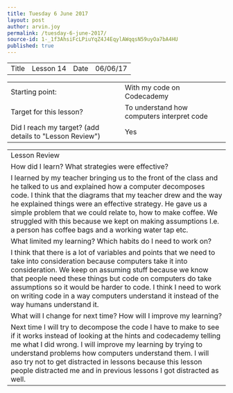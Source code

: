 ```yaml
---
title: Tuesday 6 June 2017
layout: post
author: arvin.joy
permalink: /tuesday-6-june-2017/
source-id: 1-_1f3AhsiFcLPiuYqZ4J4EqylAWqqsN59uyOa7bA4HU
published: true
---
```

<table>
  <tr>
    <td>Title</td>
    <td>Lesson 14</td>
    <td>Date</td>
    <td>06/06/17</td>
  </tr>
</table>


<table>
  <tr>
    <td>Starting point:</td>
    <td>With my code on Codecademy </td>
  </tr>
  <tr>
    <td>Target for this lesson?</td>
    <td>To understand how computers interpret code</td>
  </tr>
  <tr>
    <td>Did I reach my target? 
(add details to "Lesson Review")</td>
    <td> Yes</td>
  </tr>
</table>


<table>
  <tr>
    <td>Lesson Review</td>
  </tr>
  <tr>
    <td>How did I learn? What strategies were effective? </td>
  </tr>
  <tr>
    <td>I learned by my teacher bringing us to the front of the class and he talked to us and explained how a computer decomposes code. I think that the diagrams that my teacher drew and the way he explained things were an effective strategy. He gave us a simple problem that we could relate to, how to make coffee. We struggled with this because we kept on making assumptions I.e. a person has coffee bags and a working water tap etc.</td>
  </tr>
  <tr>
    <td>What limited my learning? Which habits do I need to work on? </td>
  </tr>
  <tr>
    <td>I think that there is a lot of variables and points that we need to take into consideration because computers take it into consideration. We keep on assuming stuff because we know that people need these things but code on computers do take assumptions so it would be harder to code. I think I need to work on writing code in a way computers understand it instead of the way humans understand it.</td>
  </tr>
  <tr>
    <td>What will I change for next time? How will I improve my learning?</td>
  </tr>
  <tr>
    <td>Next time I will try to decompose the code I have to make to see if it works instead of looking  at the hints and codecademy telling me what I did wrong. I will improve my learning by trying to understand problems how computers understand them. I will aso try not to get distracted in lessons because this lesson people distracted me and in previous lessons I got distracted as well.</td>
  </tr>
</table>


